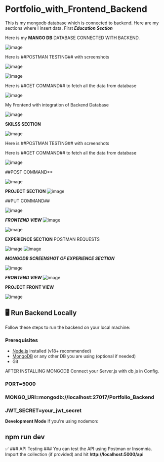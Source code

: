

# Portfolio_with_Frontend_Backend
This is my mongodb database which is connected to backend.
Here are my sections where I insert data.
First ***Education Section***

Here is my **MANGO DB** DATABASE CONNECTED WITH BACKEND.

![image](https://github.com/user-attachments/assets/22483790-c9fa-472c-afe7-f0c303be58bc)

Here is ##POSTMAN TESTING## with screenshots

![image](https://github.com/user-attachments/assets/aba5358d-ec7f-47ec-b70d-c429790984dd)

![image](https://github.com/user-attachments/assets/567d9ad5-2022-45db-afe6-22cefbaf19a8)

Here is ##GET COMMAND## to fetch all the data from database

![image](https://github.com/user-attachments/assets/868d0a52-456a-46d9-a69c-2a0d5fa0eb9d)

My Frontend with integration of Backend Database

![image](https://github.com/user-attachments/assets/6c53ef6a-bd09-450c-bde2-98b017ebd747)

**SKILSS SECTION**

![image](https://github.com/user-attachments/assets/7045ae82-37ac-4df2-b616-4f4f7490ea8f)

Here is ##POSTMAN TESTING## with screenshots

Here is ##GET COMMAND## to fetch all the data from database

![image](https://github.com/user-attachments/assets/558f9cac-5051-40d6-a39d-51d9ffdad2e4)

##POST COMMAND**

![image](https://github.com/user-attachments/assets/7504b8da-9fb1-4053-8b52-ec586737ad42)

**PROJECT SECTION**
![image](https://github.com/user-attachments/assets/79e4f8a4-dc5f-4553-a142-9a7ada7fc606)


##PUT COMMAND##

![image](https://github.com/user-attachments/assets/5059e2b5-bc21-478f-83af-e6f371a9c5f5)

***FRONTEND VIEW***
![image](https://github.com/user-attachments/assets/64cd4111-1508-4f85-8016-2ff6a67123e3)

![image](https://github.com/user-attachments/assets/925916eb-d22f-4341-8fe3-1bfe065ff86c)

**EXPERIENCE SECTION**
POSTMAN REQUESTS

![image](https://github.com/user-attachments/assets/92859ff6-9ee3-4110-9314-e2d2da37b3ce)
![image](https://github.com/user-attachments/assets/20507663-7bd4-46be-ae58-a37f4bf74118)

***MONGODB SCREENSHOT OF EXPERIENCE SECTION***

![image](https://github.com/user-attachments/assets/78eb270a-5d72-4b01-8272-467d9210f92a)

***FRONTEND VIEW***
![image](https://github.com/user-attachments/assets/f756378d-16d3-41fb-958b-39ad0e478f88)

**PROJECT FRONT VIEW**

![image](https://github.com/user-attachments/assets/5d105e25-09ac-4f56-b7fb-21040f670aa4)



## 🖥️ Run Backend Locally

Follow these steps to run the backend on your local machine:

### Prerequisites

- [Node.js](https://nodejs.org/) installed (v18+ recommended)
- [MongoDB](https://www.mongodb.com/) or any other DB you are using (optional if needed)
- Git

AFTER INSTALLING MONGODB Connect your Server.js with db.js in Config.
### PORT=5000 ###
### MONGO_URI=mongodb://localhost:27017/Portfolio_Backend ###
### JWT_SECRET=your_jwt_secret ###

**Development Mode**
If you're using nodemon:

## npm run dev ##

✅ ### API Testing ###
You can test the API using Postman or Insomnia. Import the collection (if provided) and hit **http://localhost:5000/api**

















